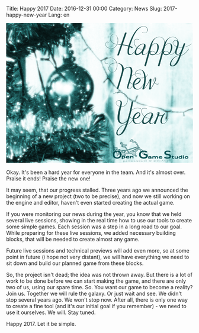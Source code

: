Title: Happy 2017
Date: 2016-12-31 00:00
Category: News
Slug: 2017-happy-new-year
Lang: en

![Christmas tree][screenshot]

Okay. It's been a hard year for everyone in the team. And it's almost over. Praise it ends! Praise the new one!

It may seem, that our progress stalled. Three years ago we announced the beginning of a new project (two to be precise), and now we still working on the engine and editor, haven't even started creating the actual game.

If you were monitoring our news during the year, you know that we held several live sessions, showing in the real time how to use our tools to create some simple games. Each session was a step in a long road to our goal. While preparing for these live sessions, we added necessary building blocks, that will be needed to create almost any game.

Future live sessions and technical previews will add even more, so at some point in future (i hope not very distant), we will have everything we need to sit down and build our planned game from these blocks.

So, the project isn't dead; the idea was not thrown away. But there is a lot of work to be done before we can start making the game, and there are only two of us, using our spare time.
So. You want our game to become a reality? Join us. Together we will rule the galaxy. Or just wait and see. We didn't stop several years ago. We won't stop now.
After all, there is only one way to create a fine tool (and it's our initial goal if you remember) - we need to use it ourselves.
We will. Stay tuned.

Happy 2017. Let it be simple.

[screenshot]: ../../images/2016-12-31_happy-new-year.png
